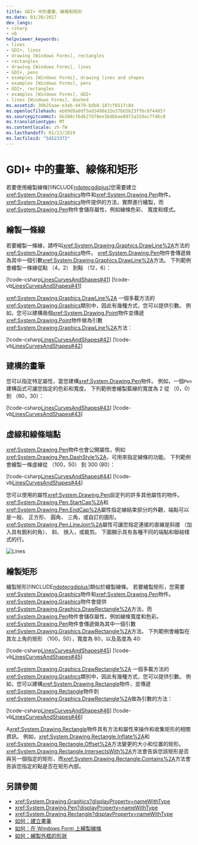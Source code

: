 ```yaml
---
title: GDI+ 中的畫筆、線條和矩形
ms.date: 03/30/2017
dev_langs:
- csharp
- vb
helpviewer_keywords:
- lines
- GDI+, lines
- drawing [Windows Forms], rectangles
- rectangles
- drawing [Windows Forms], lines
- GDI+, pens
- examples [Windows Forms], drawing lines and shapes
- examples [Windows Forms], pens
- GDI+, rectangles
- examples [Windows Forms], GDI+
- lines [Windows Forms], dashed
ms.assetid: 30b25aae-e3eb-4479-bdb8-187cf651fc84
ms.openlocfilehash: eb09d9a0df5ed3498e32e37bb5b23ff6c8744857
ms.sourcegitcommit: 6b308cf6d627d78ee36dbbae8972a310ac7fd6c8
ms.translationtype: MT
ms.contentlocale: zh-TW
ms.lasthandoff: 01/23/2019
ms.locfileid: "54523372"
---
```

# <a name="pens-lines-and-rectangles-in-gdi"></a>GDI+ 中的畫筆、線條和矩形
若要使用繪製線條[!INCLUDE[ndptecgdiplus](../../../../includes/ndptecgdiplus-md.md)]您需要建立<xref:System.Drawing.Graphics>物件和<xref:System.Drawing.Pen>物件。 <xref:System.Drawing.Graphics>物件提供的方法，實際進行繪製，而<xref:System.Drawing.Pen>物件會儲存屬性，例如線條色彩、 寬度和樣式。  
  
## <a name="drawing-a-line"></a>繪製一條線  
 若要繪製一條線，請呼叫<xref:System.Drawing.Graphics.DrawLine%2A>方法的<xref:System.Drawing.Graphics>物件。 <xref:System.Drawing.Pen>物件會傳遞做為其中一個引數<xref:System.Drawing.Graphics.DrawLine%2A>方法。 下列範例會繪製一條線從點 （4，2） 到點 （12，6）：  
  
 [!code-csharp[LinesCurvesAndShapes#41](../../../../samples/snippets/csharp/VS_Snippets_Winforms/LinesCurvesAndShapes/CS/Class1.cs#41)]
 [!code-vb[LinesCurvesAndShapes#41](../../../../samples/snippets/visualbasic/VS_Snippets_Winforms/LinesCurvesAndShapes/VB/Class1.vb#41)]  
  
 <xref:System.Drawing.Graphics.DrawLine%2A> 一個多載方法的<xref:System.Drawing.Graphics>類別中，因此有幾種方式，您可以提供引數。 例如，您可以建構兩個<xref:System.Drawing.Point>物件並傳遞<xref:System.Drawing.Point>物件做為引數<xref:System.Drawing.Graphics.DrawLine%2A>方法：  
  
 [!code-csharp[LinesCurvesAndShapes#42](../../../../samples/snippets/csharp/VS_Snippets_Winforms/LinesCurvesAndShapes/CS/Class1.cs#42)]
 [!code-vb[LinesCurvesAndShapes#42](../../../../samples/snippets/visualbasic/VS_Snippets_Winforms/LinesCurvesAndShapes/VB/Class1.vb#42)]  
  
## <a name="constructing-a-pen"></a>建構的畫筆  
 您可以指定特定屬性，當您建構<xref:System.Drawing.Pen>物件。 例如，一個`Pen`建構函式可讓您指定的色彩和寬度。 下列範例會繪製藍線的寬度為 2 從 （0，0） 到 （60，30）：  
  
 [!code-csharp[LinesCurvesAndShapes#43](../../../../samples/snippets/csharp/VS_Snippets_Winforms/LinesCurvesAndShapes/CS/Class1.cs#43)]
 [!code-vb[LinesCurvesAndShapes#43](../../../../samples/snippets/visualbasic/VS_Snippets_Winforms/LinesCurvesAndShapes/VB/Class1.vb#43)]  
  
## <a name="dashed-lines-and-line-caps"></a>虛線和線條端點  
 <xref:System.Drawing.Pen>物件也會公開屬性，例如<xref:System.Drawing.Pen.DashStyle%2A>，可用來指定線條的功能。 下列範例會繪製一條虛線從 （100，50） 到 300 (80）：  
  
 [!code-csharp[LinesCurvesAndShapes#44](../../../../samples/snippets/csharp/VS_Snippets_Winforms/LinesCurvesAndShapes/CS/Class1.cs#44)]
 [!code-vb[LinesCurvesAndShapes#44](../../../../samples/snippets/visualbasic/VS_Snippets_Winforms/LinesCurvesAndShapes/VB/Class1.vb#44)]  
  
 您可以使用的屬性<xref:System.Drawing.Pen>設定列的許多其他屬性的物件。 <xref:System.Drawing.Pen.StartCap%2A>和<xref:System.Drawing.Pen.EndCap%2A>屬性指定線結束部分的外觀，端點可以是一般、 正方形、 圓角、 三角，或自訂的圖形。 <xref:System.Drawing.Pen.LineJoin%2A>屬性可讓您指定連接的直線是斜接 （加入具有銳利的角）、 斜、 捨入，或裁剪。 下圖顯示具有各種不同的端點和聯結樣式的行。  
  
 ![Lines](../../../../docs/framework/winforms/advanced/media/aboutgdip02-art04.gif "Aboutgdip02_art04")  
  
## <a name="drawing-a-rectangle"></a>繪製矩形  
 繪製矩形[!INCLUDE[ndptecgdiplus](../../../../includes/ndptecgdiplus-md.md)]類似於繪製線條。 若要繪製矩形，您需要<xref:System.Drawing.Graphics>物件和<xref:System.Drawing.Pen>物件。 <xref:System.Drawing.Graphics>物件會提供<xref:System.Drawing.Graphics.DrawRectangle%2A>方法，而<xref:System.Drawing.Pen>物件會儲存屬性，例如線條寬度和色彩。 <xref:System.Drawing.Pen>物件會傳遞做為其中一個引數<xref:System.Drawing.Graphics.DrawRectangle%2A>方法。 下列範例會繪製在其左上角的矩形 （100，50），寬度為 80，以及高度為 40:  
  
 [!code-csharp[LinesCurvesAndShapes#45](../../../../samples/snippets/csharp/VS_Snippets_Winforms/LinesCurvesAndShapes/CS/Class1.cs#45)]
 [!code-vb[LinesCurvesAndShapes#45](../../../../samples/snippets/visualbasic/VS_Snippets_Winforms/LinesCurvesAndShapes/VB/Class1.vb#45)]  
  
 <xref:System.Drawing.Graphics.DrawRectangle%2A> 一個多載方法的<xref:System.Drawing.Graphics>類別中，因此有幾種方式，您可以提供引數。 例如，您可以建構<xref:System.Drawing.Rectangle>物件，並傳遞<xref:System.Drawing.Rectangle>物件到<xref:System.Drawing.Graphics.DrawRectangle%2A>做為引數的方法：  
  
 [!code-csharp[LinesCurvesAndShapes#46](../../../../samples/snippets/csharp/VS_Snippets_Winforms/LinesCurvesAndShapes/CS/Class1.cs#46)]
 [!code-vb[LinesCurvesAndShapes#46](../../../../samples/snippets/visualbasic/VS_Snippets_Winforms/LinesCurvesAndShapes/VB/Class1.vb#46)]  
  
 A<xref:System.Drawing.Rectangle>物件具有方法和屬性來操作和收集矩形的相關資訊。 例如，<xref:System.Drawing.Rectangle.Inflate%2A>和<xref:System.Drawing.Rectangle.Offset%2A>方法變更的大小和位置的矩形。 <xref:System.Drawing.Rectangle.IntersectsWith%2A>方法會告訴您該矩形是否與另一個指定的矩形，而<xref:System.Drawing.Rectangle.Contains%2A>方法會告訴您指定的點是否在矩形內部。  
  
## <a name="see-also"></a>另請參閱
- <xref:System.Drawing.Graphics?displayProperty=nameWithType>
- <xref:System.Drawing.Pen?displayProperty=nameWithType>
- <xref:System.Drawing.Rectangle?displayProperty=nameWithType>
- [如何：建立畫筆](../../../../docs/framework/winforms/advanced/how-to-create-a-pen.md)
- [如何：在 Windows Form 上繪製線條](../../../../docs/framework/winforms/advanced/how-to-draw-a-line-on-a-windows-form.md)
- [如何：繪製外框的形狀](../../../../docs/framework/winforms/advanced/how-to-draw-an-outlined-shape.md)
